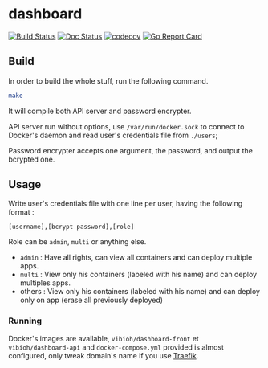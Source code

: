 # dashboard

[![Build Status](https://travis-ci.org/ViBiOh/dashboard.svg?branch=master)](https://travis-ci.org/ViBiOh/dashboard)
[![Doc Status](https://doc.esdoc.org/github.com/ViBiOh/dashboard/badge.svg)](https://doc.esdoc.org/github.com/ViBiOh/dashboard)
[![codecov](https://codecov.io/gh/ViBiOh/dashboard/branch/master/graph/badge.svg)](https://codecov.io/gh/ViBiOh/dashboard)
[![Go Report Card](https://goreportcard.com/badge/github.com/ViBiOh/dashboard)](https://goreportcard.com/report/github.com/ViBiOh/dashboard)

## Build

In order to build the whole stuff, run the following command.

```sh
make
```

It will compile both API server and password encrypter.

API server run without options, use `/var/run/docker.sock` to connect to Docker's daemon and read user's credentials file from `./users`;

Password encrypter accepts one argument, the password, and output the bcrypted one.

## Usage

Write user's credentials file with one line per user, having the following format :

```
[username],[bcrypt password],[role]
```

Role can be `admin`, `multi` or anything else.

* `admin` : Have all rights, can view all containers and can deploy multiple apps.
* `multi` : View only his containers (labeled with his name) and can deploy multiples apps.
* others : View only his containers (labeled with his name) and can deploy only on app (erase all previously deployed)

### Running

Docker's images are available, `vibioh/dashboard-front` et `vibioh/dashboard-api` and `docker-compose.yml` provided is almost configured, only tweak domain's name if you use [Traefik](https://traefik.io).
